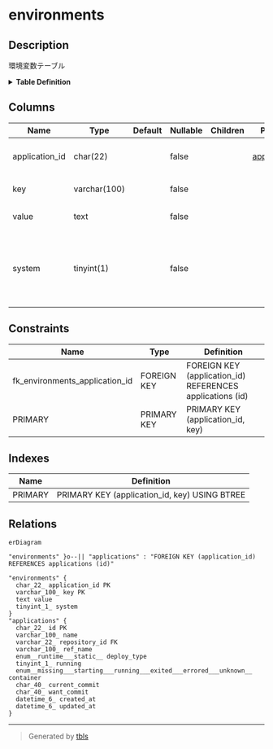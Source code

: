 # environments

## Description

環境変数テーブル

<details>
<summary><strong>Table Definition</strong></summary>

```sql
CREATE TABLE `environments` (
  `application_id` char(22) NOT NULL COMMENT 'アプリケーションID',
  `key` varchar(100) NOT NULL COMMENT '環境変数のキー',
  `value` text NOT NULL COMMENT '環境変数の値',
  `system` tinyint(1) NOT NULL COMMENT 'システムによって設定された環境変数かどうか',
  PRIMARY KEY (`application_id`,`key`),
  CONSTRAINT `fk_environments_application_id` FOREIGN KEY (`application_id`) REFERENCES `applications` (`id`)
) ENGINE=InnoDB DEFAULT CHARSET=utf8mb4 COLLATE=utf8mb4_general_ci COMMENT='環境変数テーブル'
```

</details>

## Columns

| Name | Type | Default | Nullable | Children | Parents | Comment |
| ---- | ---- | ------- | -------- | -------- | ------- | ------- |
| application_id | char(22) |  | false |  | [applications](applications.md) | アプリケーションID |
| key | varchar(100) |  | false |  |  | 環境変数のキー |
| value | text |  | false |  |  | 環境変数の値 |
| system | tinyint(1) |  | false |  |  | システムによって設定された環境変数かどうか |

## Constraints

| Name | Type | Definition |
| ---- | ---- | ---------- |
| fk_environments_application_id | FOREIGN KEY | FOREIGN KEY (application_id) REFERENCES applications (id) |
| PRIMARY | PRIMARY KEY | PRIMARY KEY (application_id, key) |

## Indexes

| Name | Definition |
| ---- | ---------- |
| PRIMARY | PRIMARY KEY (application_id, key) USING BTREE |

## Relations

```mermaid
erDiagram

"environments" }o--|| "applications" : "FOREIGN KEY (application_id) REFERENCES applications (id)"

"environments" {
  char_22_ application_id PK
  varchar_100_ key PK
  text value
  tinyint_1_ system
}
"applications" {
  char_22_ id PK
  varchar_100_ name
  varchar_22_ repository_id FK
  varchar_100_ ref_name
  enum__runtime___static__ deploy_type
  tinyint_1_ running
  enum__missing___starting___running___exited___errored___unknown__ container
  char_40_ current_commit
  char_40_ want_commit
  datetime_6_ created_at
  datetime_6_ updated_at
}
```

---

> Generated by [tbls](https://github.com/k1LoW/tbls)
